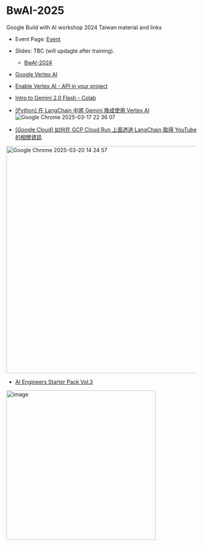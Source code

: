 # BwAI-2025

Google Build with AI workshop 2024 Taiwan material and links

- Event Page: [Event](https://gdg.community.dev/events/details/google-gdg-cloud-taipei-presents-build-with-ai-2025-taipei-4-325/)
- Slides: TBC (will updagte after training).
  - [BwAI-2024](https://github.com/kkdai/BwAI-2024)
- [Google Vertex AI](https://console.cloud.google.com/vertex-ai)
- [Enable Vertex AI - API in your project](https://cloud.google.com/vertex-ai/docs/featurestore/setup?hl=zh-cn)

- [Intro to Gemini 2.0 Flash - Colab](https://colab.research.google.com/github/GoogleCloudPlatform/generative-ai/blob/main/gemini/getting-started/intro_gemini_2_0_flash.ipynb)
- [[Python] 在 LangChain 中將 Gemini 換成使用 Vertex AI](https://www.evanlin.com/til-gemini-vertex-ai/)
![Google Chrome 2025-03-17 22 36 07](https://github.com/user-attachments/assets/c6bf8065-d948-40c8-a795-9ece60422bc7)


- [[Google Cloud] 如何在 GCP Cloud Run 上面透過 LangChain 取得 YouTube 的相關資訊](https://www.evanlin.com/langchain-youtube-gcp/)
<img width="600" alt="Google Chrome 2025-03-20 14 24 57" src="https://github.com/user-attachments/assets/1f94ea16-1814-4e85-a04b-e3fa6895ec85" />

- [AI Engineers Starter Pack Vol.3](https://www.aiengineerpack.com/?success=1)
<img width="395" alt="image" src="https://github.com/user-attachments/assets/5bc31c86-f6c1-44cd-a5d0-67893242edca" />







